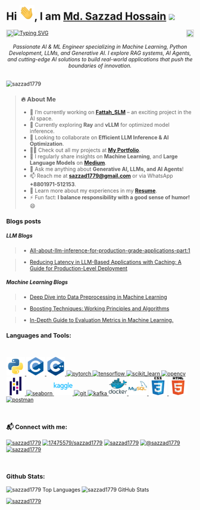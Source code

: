 <h1> Hi <img src="https://raw.githubusercontent.com/ABSphreak/ABSphreak/master/gifs/Hi.gif" width="40px" height="40px">, I am <a href="https://github.com/sazzad1779">Md. Sazzad Hossain</a> <img src="https://emojis.slackmojis.com/emojis/images/1531849430/4246/blob-sunglasses.gif?1531849430" width="30px"> </h1>
<span>
<img src="https://media.giphy.com/media/hS3IR40sIwRl6zUyrQ/giphy.gif" width="20" height="20" align="left" >
<img src="https://media.giphy.com/media/hS3IR40sIwRl6zUyrQ/giphy.gif" width="20" height="20" align="right" >
</span>

[![Typing SVG](https://readme-typing-svg.herokuapp.com?size=35&color=C3CF62&center=true&width=1000&height=61&lines=Machine+Learning+Developer;Python+Developer;LLM+Practitioner;Generative+AI+Enthusiast;RAG+and+AI+Agent+Developer)]()


<h6 align="center">Passionate AI & ML Engineer specializing in Machine Learning, Python Development, LLMs, and Generative AI. I explore RAG systems, AI Agents, and cutting-edge AI solutions to build real-world applications that push the boundaries of innovation.</h3>

<p align="left"> <img src="https://komarev.com/ghpvc/?username=sazzad1779&label=Profile%20views&color=0e75b6&style=flat" alt="sazzad1779" /> </p>


> ### 🔥 About Me  
> - 🔭 I’m currently working on **[Fattah_SLM](https://github.com/sazzad1779/Fattah_SLM)** – an exciting project in the AI space.  
> - 🌱 Currently exploring **Ray** and **vLLM** for optimized model inference.  
> - 👯 Looking to collaborate on **Efficient LLM Inference & AI Optimization**.  
> - 👨‍💻 Check out all my projects at **[My Portfolio](https://sazzad1779.vercel.app/)**.  
> - 📝 I regularly share insights on **Machine Learning**, and **Large Language Models** on **[Medium](https://medium.com/@sazzad1779)**.  
> - 💬 Ask me anything about **Generative AI, LLMs, and AI Agents**!  
> - 📫 Reach me at **sazzad1779@gmail.com** or via WhatsApp **+8801971-512153**.  
> - 📄 Learn more about my experiences in my **[Resume](https://github.com/sazzad1779/Portfoliov2/blob/main/public/files/sazzad's%20resume.pdf)**.  
> - ⚡ Fun fact: **I balance responsibility with a good sense of humor!** 😄  


### Blogs posts
##### LLM Blogs
<!-- BLOG-POST-LIST:START -->
> - [All-about-llm-inference-for-production-grade-applications-part:1](https://medium.com/@sazzad1779/all-about-llm-inference-for-production-grade-applications-part-1-d420c89c6ba8)

> - [Reducing Latency in LLM-Based Applications with Caching: A Guide for Production-Level Deployment](https://medium.com/@sazzad1779/reducing-latency-in-llm-based-applications-with-caching-a-guide-for-production-level-deployment-97fdb41765c1)

##### Machine Learning Blogs
> - [Deep Dive into Data Preprocessing in Machine Learning](https://medium.com/@sazzad1779/deep-dive-into-data-preprocessing-in-machine-learning-30706d682a8a)

> - [Boosting Techniques: Working Principles and Algorithms](https://medium.com/@sazzad1779/boosting-techniques-working-principles-and-algorithms-8a8ddf7c9d7a)

> - [In-Depth Guide to Evaluation Metrics in Machine Learning.](https://medium.com/@sazzad1779/in-depth-guide-to-evaluation-metrics-in-machine-learning-2a66892d717a)

<!-- BLOG-POST-LIST:END -->

<h3 align="left">Languages and Tools:</h3>
</br>


<p align="left">
    <a href="https://www.python.org" target="_blank" rel="noreferrer">
        <img src="https://raw.githubusercontent.com/devicons/devicon/master/icons/python/python-original.svg"
            alt="python" width="50" height="50" /> </a><a href="https://www.cprogramming.com/" target="_blank"
        rel="noreferrer">
    </a>
    <a href="https://www.w3schools.com/c/" target="_blank" rel="noreferrer">
        <img src="https://raw.githubusercontent.com/devicons/devicon/master/icons/c/c-original.svg" alt="c" width="50"
            height="50" />
    </a>
    <a href="https://www.w3schools.com/cpp/" target="_blank" rel="noreferrer">
        <img src="https://raw.githubusercontent.com/devicons/devicon/master/icons/cplusplus/cplusplus-original.svg"
            alt="cplusplus" width="50" height="50" />
    </a>
    <a href="https://pytorch.org/" target="_blank" rel="noreferrer">
        <img src="https://www.vectorlogo.zone/logos/pytorch/pytorch-icon.svg" alt="pytorch" width="50" height="50" />
    </a>
    <a href="https://www.tensorflow.org" target="_blank" rel="noreferrer">
        <img src="https://www.vectorlogo.zone/logos/tensorflow/tensorflow-icon.svg" alt="tensorflow" width="50"
            height="50" />
    </a>
    <a href="https://scikit-learn.org/" target="_blank" rel="noreferrer">
        <img src="https://upload.wikimedia.org/wikipedia/commons/0/05/Scikit_learn_logo_small.svg" alt="scikit_learn"
            width="50" height="50" />
    </a>
    <a href="https://opencv.org/" target="_blank" rel="noreferrer">
        <img src="https://www.vectorlogo.zone/logos/opencv/opencv-icon.svg" alt="opencv" width="50" height="50" />
    </a>
    <a href="https://pandas.pydata.org/" target="_blank" rel="noreferrer">
        <img src="https://raw.githubusercontent.com/devicons/devicon/2ae2a900d2f041da66e950e4d48052658d850630/icons/pandas/pandas-original.svg"
            alt="pandas" width="50" height="50" />
    </a>
    <a href="https://seaborn.pydata.org/" target="_blank" rel="noreferrer">
        <img src="https://seaborn.pydata.org/_images/logo-mark-lightbg.svg" alt="seaborn" width="50" height="50" />
    </a>
    <a href="https://www.kaggle.com/" target="_blank" rel="noreferrer">
        <img src="https://github.com/devicons/devicon/blob/master/icons/kaggle/kaggle-original-wordmark.svg" alt="kaggle" width="50"
            height="50" />
    </a>
    <a href="https://git-scm.com/" target="_blank" rel="noreferrer">
        <img src="https://www.vectorlogo.zone/logos/git-scm/git-scm-icon.svg" alt="git" width="50" height="50" />
    </a>
    <a href="https://kafka.apache.org/" target="_blank" rel="noreferrer">
        <img src="https://www.vectorlogo.zone/logos/apache_kafka/apache_kafka-icon.svg" alt="kafka" width="50"
            height="50" />
    </a>
    <a href="https://www.docker.com/" target="_blank" rel="noreferrer">
        <img src="https://raw.githubusercontent.com/devicons/devicon/master/icons/docker/docker-original-wordmark.svg"
            alt="docker" width="50" height="50" />
    </a>
    <a href="https://www.mysql.com/" target="_blank" rel="noreferrer">
        <img src="https://raw.githubusercontent.com/devicons/devicon/master/icons/mysql/mysql-original-wordmark.svg"
            alt="mysql" width="50" height="50" />
    </a>
    <a href="https://www.w3schools.com/css/" target="_blank" rel="noreferrer">
        <img src="https://raw.githubusercontent.com/devicons/devicon/master/icons/css3/css3-original-wordmark.svg"
            alt="css3" width="50" height="50" />
    </a>
    <a href="https://www.w3.org/html/" target="_blank" rel="noreferrer">
        <img src="https://raw.githubusercontent.com/devicons/devicon/master/icons/html5/html5-original-wordmark.svg"
            alt="html5" width="50" height="50" />
    </a>
    <a href="https://postman.com" target="_blank" rel="noreferrer">
        <img src="https://www.vectorlogo.zone/logos/getpostman/getpostman-icon.svg" alt="postman" width="50"
            height="50" />
    </a>
</p>


<br>
<h3 align="left">📬 Connect with me:</h3>
<p align="left">
    <a href="https://linkedin.com/in/sazzad1779" target="blank"><img align="center"
            src="https://raw.githubusercontent.com/rahuldkjain/github-profile-readme-generator/master/src/images/icons/Social/linked-in-alt.svg"
            alt="sazzad1779" height="40" width="50" /></a>
    <a href="https://stackoverflow.com/users/17475579/sazzad1779" target="blank"><img align="center"
            src="https://raw.githubusercontent.com/rahuldkjain/github-profile-readme-generator/master/src/images/icons/Social/stack-overflow.svg"
            alt="17475579/sazzad1779" height="40" width="50" /></a>
    <a href="https://fb.com/sazzad1779" target="blank"><img align="center"
            src="https://raw.githubusercontent.com/rahuldkjain/github-profile-readme-generator/master/src/images/icons/Social/facebook.svg"
            alt="sazzad1779" height="40" width="50" /></a>
    <a href="https://medium.com/@sazzad1779" target="blank"><img align="center"
            src="https://raw.githubusercontent.com/rahuldkjain/github-profile-readme-generator/master/src/images/icons/Social/medium.svg"
            alt="@sazzad1779" height="40" width="50" /></a>
    <a href="https://dev.to/sazzad1779" target="blank"><img align="center"
            src="https://raw.githubusercontent.com/rahuldkjain/github-profile-readme-generator/master/src/images/icons/Social/devto.svg"
            alt="sazzad1779" height="40" width="50" /></a>
</p>
<br>
<h3 align="left">Github Stats:</h3>
<p align="left"> 
<img src="https://github-readme-stats.vercel.app/api/top-langs?username=sazzad1779&show_icons=true&locale=en&size_weight=0.5&count_weight=0.5" alt="sazzad1779 Top Languages" /> <img src="https://github-readme-stats.vercel.app/api?username=sazzad1779&show_icons=true&locale=en&rank_icon=github" alt="sazzad1779 GitHub Stats"  /> <br> 
</p>
<p align="left"> 
<a href="https://github.com/ryo-ma/github-profile-trophy"><img src="https://github-profile-trophy.vercel.app/?username=sazzad1779" alt="sazzad1779" /></a> </p>
